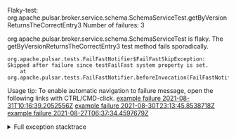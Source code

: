         
Flaky-test: org.apache.pulsar.broker.service.schema.SchemaServiceTest.getByVersionReturnsTheCorrectEntry3
Number of failures: 3

org.apache.pulsar.broker.service.schema.SchemaServiceTest is flaky. The getByVersionReturnsTheCorrectEntry3 test method fails sporadically.

```
org.apache.pulsar.tests.FailFastNotifier$FailFastSkipException: Skipped after failure since testFailFast system property is set.
	at org.apache.pulsar.tests.FailFastNotifier.beforeInvocation(FailFastNotifier.java:88)

```

Usage tip: To enable automatic navigation to failure message, open the following links with CTRL/CMD-click.
[example failure 2021-08-31T10:16:39.2052556Z](https://github.com/apache/pulsar/runs/3471501156?check_suite_focus=true#step:10:1427)
[example failure 2021-08-30T23:13:45.8538718Z](https://github.com/apache/pulsar/runs/3467152431?check_suite_focus=true#step:9:687)
[example failure 2021-08-27T06:37:34.4597679Z](https://github.com/apache/pulsar/runs/3440411059?check_suite_focus=true#step:9:2609)


<details>
<summary>Full exception stacktrace</summary>
<code><pre>
org.apache.pulsar.tests.FailFastNotifier$FailFastSkipException: Skipped after failure since testFailFast system property is set.
	at org.apache.pulsar.tests.FailFastNotifier.beforeInvocation(FailFastNotifier.java:88)

</pre></code>
</details>

